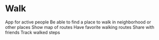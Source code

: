 # Walk
App for active people 
Be able to find a place to walk in neighborhood or other places 
Show map of routes 
Have favorite walking routes 
Share with friends 
Track walked steps
